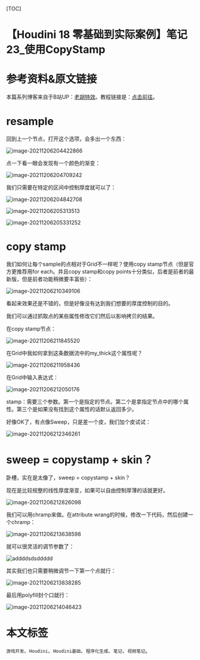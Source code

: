 [TOC]

# 【Houdini 18 零基础到实际案例】笔记 23_使用CopyStamp

# 参考资料&原文链接

本篇系列博客来自于B站UP：[老胡特效](https://space.bilibili.com/324928136)。教程链接是：[点击前往](https://www.bilibili.com/video/BV1Hi4y187Ww)。

# resample

回到上一个节点，打开这个选项，会多出一个东西：

![image-20211206204422866](https://sin998-blog-image.oss-cn-beijing.aliyuncs.com/images/202112062044353.png)

点一下看一眼会发现有一个颜色的渐变：

![image-20211206204709242](https://sin998-blog-image.oss-cn-beijing.aliyuncs.com/images/202112062047321.png)

我们只需要在特定的区间中控制厚度就可以了：

![image-20211206204842708](https://sin998-blog-image.oss-cn-beijing.aliyuncs.com/images/202112062048488.png)

 ![image-20211206205313513](https://sin998-blog-image.oss-cn-beijing.aliyuncs.com/images/202112062053472.png)

![image-20211206205331252](https://sin998-blog-image.oss-cn-beijing.aliyuncs.com/images/202112062053081.png)

# copy stamp

我们如何让每个sample的点相对于Grid不一样呢？使用copy stamp节点（但是官方更推荐用for each。并且copy stamp和copy points十分类似，后者是前者的最新版，但是前者功能稍微要丰富些）：

![image-20211206210349106](https://sin998-blog-image.oss-cn-beijing.aliyuncs.com/images/202112062103011.png)

看起来效果还是不错的，但是好像没有达到我们想要的厚度控制的目的。

我们可以通过抓取点的某些属性修改它们然后以影响拷贝的结果。

在copy stamp节点：

![image-20211206211845520](https://sin998-blog-image.oss-cn-beijing.aliyuncs.com/images/202112062118819.png)

在Grid中我如何拿到这条数据流中的my_thick这个属性呢？

![image-20211206211958436](https://sin998-blog-image.oss-cn-beijing.aliyuncs.com/images/202112062119548.png)

在Grid中输入表达式：

![image-20211206212050176](https://sin998-blog-image.oss-cn-beijing.aliyuncs.com/images/202112062120462.png)

stamp：需要三个参数。第一个是指定的节点。第二个是拿指定节点中的哪个属性。第三个是如果没有找到这个属性的话默认返回多少。

好像OK了，有点像Sweep，只是差一个皮，我们加个皮试试：

![image-20211206212346261](https://sin998-blog-image.oss-cn-beijing.aliyuncs.com/images/202112062123358.png)

# sweep = copystamp + skin？

卧槽，实在是太像了，sweep = copystamp + skin？

现在是比较规整的线性厚度渐变，如果可以自由控制厚薄的话就更好。

![image-20211206212826098](https://sin998-blog-image.oss-cn-beijing.aliyuncs.com/images/202112062128898.png)

我们可以用chramp来做。在attribute wrang的时候，修改一下代码，然后创建一个chramp：

![image-20211206213638598](https://sin998-blog-image.oss-cn-beijing.aliyuncs.com/images/202112062136522.png)

就可以很灵活的调节参数了：

![addddsdsddddd](https://sin998-blog-image.oss-cn-beijing.aliyuncs.com/images/202112062137661.gif)

其实我们也只需要稍微调节一下第一个点就行：

![image-20211206213838285](https://sin998-blog-image.oss-cn-beijing.aliyuncs.com/images/202112062138636.png)

最后用polyfill封个口就行：

![image-20211206214046423](https://sin998-blog-image.oss-cn-beijing.aliyuncs.com/images/202112062140636.png)

# 本文标签

`游戏开发`、`Houdini`、`Houdini基础`、`程序化生成`、`笔记`、`视频笔记`。

